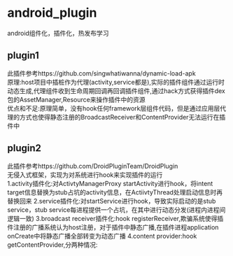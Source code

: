 # android_plugin
android组件化，插件化，热发布学习

## plugin1
此插件参考https://github.com/singwhatiwanna/dynamic-load-apk  
原理:host项目中插桩作为代理(activity,service都是),实际的插件组件通过运行时动态生成,代理组件收到生命周期回调再回调插件组件,通过hack方式获得插件dex包的AssetManager,Resource来操作插件中的资源  
优点和不足:原理简单，没有hook任何framework层组件代码，但是通过应用层代理的方式也使得静态注册的BroadcastReceiver和ContentProvider无法运行在插件中

## plugin2  
此插件参考https://github.com/DroidPluginTeam/DroidPlugin  
无侵入式框架，实现为对系统进行hook来实现插件的运行  
1.activity插件化:对ActivtyManagerProxy startActivity进行hook，将intent target信息替换为stub占坑的activity信息，在ActiivtyThread处理启动信息时再替换回来
2.service插件化:对startService进行hook，导致实际启动的是stub service，stub service每进程提供一个占坑，在其中进行动态分发(进程内进程间逻辑一致)
3.broadcast receiver插件化:hook registerReceiver,欺骗系统使得插件注册的广播系统认为host注册，对于插件中静态广播,在插件进程application onCreate中将静态广播全部转变为动态广播
4.content provider:hook getContentProvider,分两种情况:  

